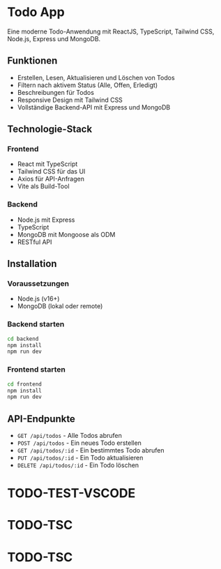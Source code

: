 # Todo App

Eine moderne Todo-Anwendung mit ReactJS, TypeScript, Tailwind CSS, Node.js, Express und MongoDB.

## Funktionen

- Erstellen, Lesen, Aktualisieren und Löschen von Todos
- Filtern nach aktivem Status (Alle, Offen, Erledigt)
- Beschreibungen für Todos
- Responsive Design mit Tailwind CSS
- Vollständige Backend-API mit Express und MongoDB

## Technologie-Stack

### Frontend
- React mit TypeScript
- Tailwind CSS für das UI
- Axios für API-Anfragen
- Vite als Build-Tool

### Backend
- Node.js mit Express
- TypeScript
- MongoDB mit Mongoose als ODM
- RESTful API

## Installation

### Voraussetzungen
- Node.js (v16+)
- MongoDB (lokal oder remote)

### Backend starten
```bash
cd backend
npm install
npm run dev
```

### Frontend starten
```bash
cd frontend
npm install
npm run dev
```

## API-Endpunkte

- `GET /api/todos` - Alle Todos abrufen
- `POST /api/todos` - Ein neues Todo erstellen
- `GET /api/todos/:id` - Ein bestimmtes Todo abrufen
- `PUT /api/todos/:id` - Ein Todo aktualisieren
- `DELETE /api/todos/:id` - Ein Todo löschen
# TODO-TEST-VSCODE
# TODO-TSC
# TODO-TSC
